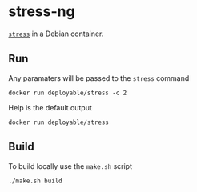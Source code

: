 # stress-ng

[`stress`](http://manpages.ubuntu.com/manpages/xenial/man1/stress-ng.1.html) in a Debian container.

## Run

Any paramaters will be passed to the `stress` command

    docker run deployable/stress -c 2

Help is the default output

    docker run deployable/stress


## Build

To build locally use the `make.sh` script

    ./make.sh build

